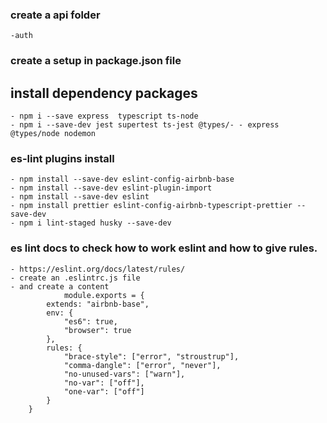 ### create a api folder
    -auth
### create a setup in package.json file 

## install dependency packages 
    - npm i --save express  typescript ts-node 
    - npm i --save-dev jest supertest ts-jest @types/- - express @types/node nodemon 
### es-lint plugins install
    - npm install --save-dev eslint-config-airbnb-base
    - npm install --save-dev eslint-plugin-import
    - npm install --save-dev eslint
    - npm install prettier eslint-config-airbnb-typescript-prettier --save-dev
    - npm i lint-staged husky --save-dev
### es lint docs to check how to work eslint and how to give rules.
    - https://eslint.org/docs/latest/rules/
    - create an .eslintrc.js file
    - and create a content
                module.exports = {
            extends: "airbnb-base",
            env: {
                "es6": true,
                "browser": true
            },
            rules: {
                "brace-style": ["error", "stroustrup"],
                "comma-dangle": ["error", "never"],
                "no-unused-vars": ["warn"],
                "no-var": ["off"],
                "one-var": ["off"]
            }
        }
